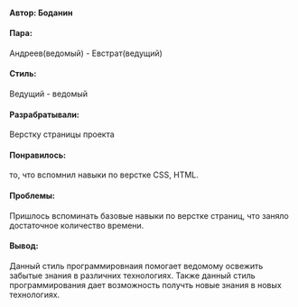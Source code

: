 #### Автор: Боданин
#### Пара:
Андреев(ведомый) - Евстрат(ведущий)
#### Стиль: 
Ведущий - ведомый
#### Разрабратывали:
Верстку страницы проекта
#### Понравилось: 
то, что вспомнил навыки по верстке СSS, HTML. 
#### Проблемы: 
Пришлось вспоминать базовые навыки по верстке страниц, что заняло достаточное количество времени. 
#### Вывод: 
Данный стиль программировнаия помогает ведомому освежить забытые знания в различних технологиях. Также данный стиль программирования дает возможность получть новые знания в новых технологиях. 
